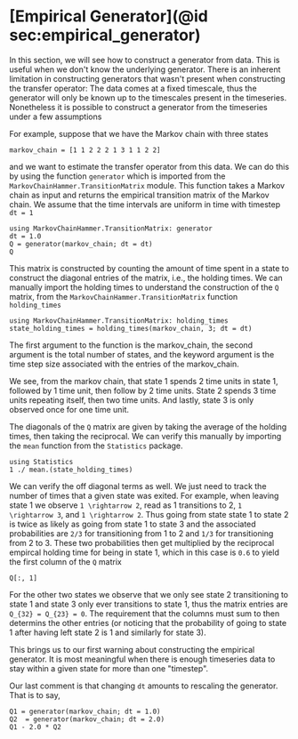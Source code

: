 # [Empirical Generator](@id sec:empirical_generator)

In this section, we will see how to construct a generator from data. This is useful when we don't know the underlying generator. There is an inherent limitation in constructing generators that wasn't present when constructing the transfer operator: The data comes at a fixed timescale, thus the generator will only be known up to the timescales present in the timeseries. Nonetheless it is possible to construct a generator from the timeseries under a few assumptions

For example, suppose that we have the Markov chain with three states

```@example datadriven2
markov_chain = [1 1 2 2 2 1 3 1 1 2 2]
```

and we want to estimate the transfer operator from this data. We can do this by using the function `generator` which is imported from the `MarkovChainHammer.TransitionMatrix` module. This function takes a Markov chain as input and returns the empirical transition matrix of the Markov chain. We assume that the time intervals are uniform in time with timestep ``dt = 1``

```@example datadriven2
using MarkovChainHammer.TransitionMatrix: generator
dt = 1.0
Q = generator(markov_chain; dt = dt)
Q
```

This matrix is constructed by counting the amount of time spent in a state to construct the diagonal entries of the matrix, i.e., the holding times. We can manually import the holding times to understand the construction of the ``Q`` matrix, from the `MarkovChainHammer.TransitionMatrix` function `holding_times`

```@example datadriven2 
using MarkovChainHammer.TransitionMatrix: holding_times
state_holding_times = holding_times(markov_chain, 3; dt = dt)
```
The first argument to the function is the markov_chain, the second argument is the total number of states, and the keyword argument is the time step size associated with the entries of the markov_chain.

We see, from the markov chain, that state 1 spends 2 time units in state 1, followed by 1 time unit, then follow by 2 time units. State 2 spends 3 time units repeating itself, then two time units. And lastly, state 3 is only observed once for one time unit.

The diagonals of the ``Q`` matrix are given by taking the average of the holding times, then taking the reciprocal. We can verify this manually by importing the `mean` function from the `Statistics` package.

```@example datadriven2 
using Statistics
1 ./ mean.(state_holding_times)
```

We can verify the off diagonal terms as well. We just need to track the number of times that a given state was exited. For example, when leaving state 1 we observe ``1 \rightarrow 2``, read as 1 transitions to 2, ``1 \rightarrow 3``, and ``1 \rightarrow 2``. Thus going from state state 1 to state 2 is twice as likely as going from state 1 to state 3 and the associated probabilities are ``2/3`` for transitioning from 1 to 2 and ``1/3`` for transitioning from 2 to 3. These two probabilities then get multiplied by the reciprocal empircal holding time for being in state 1, which in this case is ``0.6`` to yield the first column of the ``Q`` matrix 

```@example datadriven2 
Q[:, 1]
```

For the other two states we observe that we only see state 2 transitioning to state 1 and state 3 only ever transitions to state 1, thus the matrix entries are ``Q_{32} = Q_{23} = 0``. The requirement that the columns must sum to then determins the other entries (or noticing that the probability of going to state 1 after having left state 2 is 1 and similarly for state 3).

This brings us to our first warning about constructing the empirical generator. It is most meaningful when there is enough timeseries data to stay within a given state for more than one "timestep". 

Our last comment is that changing ``dt`` amounts to rescaling the generator. That is to say, 

```@example datadriven2 
Q1 = generator(markov_chain; dt = 1.0)
Q2  = generator(markov_chain; dt = 2.0)
Q1 - 2.0 * Q2 
```